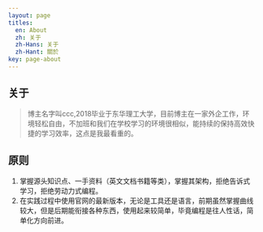 ```yaml
---
layout: page
titles:
  en: About
  zh: 关于
  zh-Hans: 关于
  zh-Hant: 關於
key: page-about
---
```


## 关于
> 博主名字叫ccc,2018毕业于东华理工大学，目前博主在一家外企工作，环境轻松自由，不加班和我们在学校学习的环境很相似，能持续的保持高效快捷的学习效率，这点是我最看重的。

## 原则

1. 掌握源头知识点、一手资料（英文文档书籍等类），掌握其架构，拒绝告诉式学习，拒绝劳动力式编程。
2. 在实践过程中使用官网的最新版本，无论是工具还是语言，前期虽然掌握曲线较大，但是后期能衔接各种东西，使用起来较简单，毕竟编程是往人性话，简单化方向前进。
